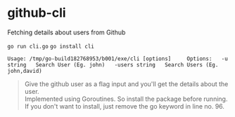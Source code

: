 # github-cli
Fetching details about users from Github

`go run cli.go`
`go install cli`

`Usage: /tmp/go-build182768953/b001/exe/cli [options]    
Options:  
  -u string  
        Search User (Eg. john)  
  -users string  
        Search Users (Eg. john,david)`  
     
> Give the github user as a flag input and you'll get the details about the user.  
> Implemented using Goroutines. So install the package before running.  
> If you don't want to install, just remove the go keyword in line no. 96.  
